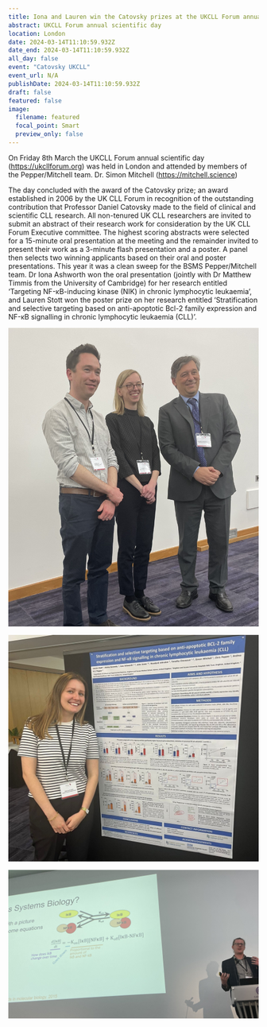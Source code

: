 ```yaml
---
title: Iona and Lauren win the Catovsky prizes at the UKCLL Forum annual scientific day
abstract: UKCLL Forum annual scientific day 
location: London
date: 2024-03-14T11:10:59.932Z
date_end: 2024-03-14T11:10:59.932Z
all_day: false
event: "Catovsky UKCLL"
event_url: N/A
publishDate: 2024-03-14T11:10:59.932Z
draft: false
featured: false
image:
  filename: featured
  focal_point: Smart
  preview_only: false
---
```

On Friday 8th March the UKCLL Forum annual scientific day (https://ukcllforum.org) was held in London and attended by members of the Pepper/Mitchell team. Dr. Simon Mitchell (https://mitchell.science)

The day concluded with the award of the Catovsky prize; an award established in 2006 by the UK CLL Forum in recognition of the outstanding contribution that Professor Daniel Catovsky made to the field of clinical and scientific CLL research. All non-tenured UK CLL researchers are invited to submit an abstract of their research work for consideration by the UK CLL Forum Executive committee. The highest scoring abstracts were selected for a 15-minute oral presentation at the meeting and the remainder invited to present their work as a 3-minute flash presentation and a poster. A panel then selects two winning applicants based on their oral and poster presentations. This year it was a clean sweep for the BSMS Pepper/Mitchell team. Dr Iona Ashworth won the oral presentation (jointly with Dr Matthew Timmis from the University of Cambridge) for her research entitled ‘Targeting NF-κB-inducing kinase (NIK) in chronic lymphocytic leukaemia’, and Lauren Stott won the poster prize on her research entitled ‘Stratification and selective targeting based on anti-apoptotic Bcl-2 family expression and NF-κB signalling in chronic lymphocytic leukaemia (CLL)’.

![](IonaUKCLL.jpeg "Iona with Dr Matthew Timmis and Professor Francesco Forconi")

![](LaurenUKCLL.jpeg "Lauren with her award-winning poster")

![](SimonUKCLL.jpeg "Simon educating the audience on the power of Systems Biology")
